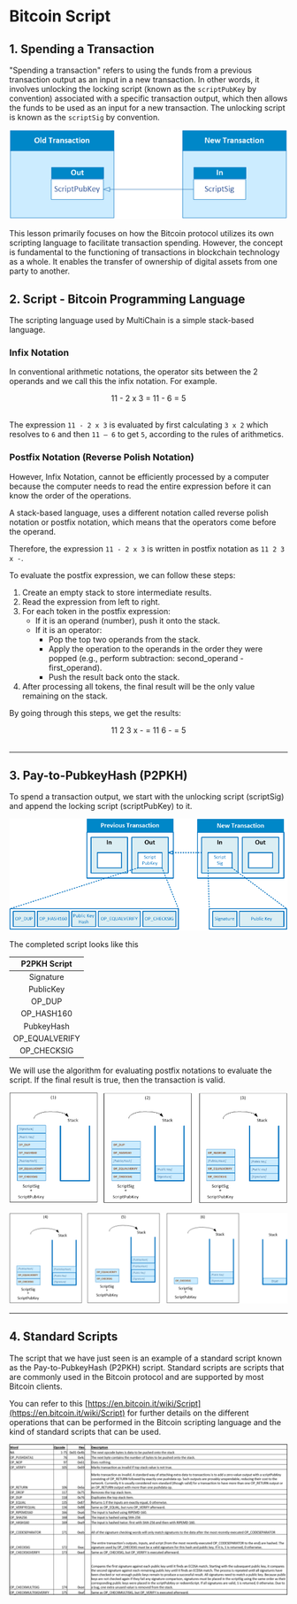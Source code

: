 # Bitcoin Script

## 1. Spending a Transaction

"Spending a transaction" refers to using the funds from a previous transaction output as an input in a new transaction. In other words, it involves unlocking the locking script (known as the `scriptPubKey` by convention) associated with a specific transaction output, which then allows the funds to be used as an input for a new transaction. The unlocking script is known as the `scriptSig` by convention.

![mc-9-1](./img/mc-9-1.png)

This lesson primarily focuses on how the Bitcoin protocol utilizes its own scripting language to facilitate transaction spending. However, the concept is fundamental to the functioning of transactions in blockchain technology as a whole. It enables the transfer of ownership of digital assets from one party to another.

## 2. Script - Bitcoin Programming Language

The scripting language used by MultiChain is a simple stack-based language.

### Infix Notation

In conventional arithmetic notations, the operator sits between the 2 operands and we call this the infix notation. For example.

<center>11 - 2 x 3 = 11 - 6 = 5 </center>  
</br>

The expression `11 - 2 x 3` is evaluated by first calculating `3 x 2` which resolves to `6` and then `11 – 6` to get `5`, according to the rules of arithmetics.

### Postfix Notation (Reverse Polish Notation)

However, Infix Notation, cannot be efficiently processed by a computer because the computer needs to read the entire expression before it can
know the order of the operations.

A stack-based language, uses a different notation called reverse polish notation or postfix notation, which means that the operators come before the operand.

Therefore, the expression `11 - 2 x 3` is written in postfix notation as `11 2 3 x -`.

To evaluate the postfix expression, we can follow these steps:

1. Create an empty stack to store intermediate results.
2. Read the expression from left to right.
3. For each token in the postfix expression:
    - If it is an operand (number), push it onto the stack.
    - If it is an operator:
        - Pop the top two operands from the stack.
        - Apply the operation to the operands in the order they were popped (e.g., perform subtraction: second_operand - first_operand).
        - Push the result back onto the stack.
4. After processing all tokens, the final result will be the only value remaining on the stack.

By going through this steps, we get the results:

<center>11 2 3 x - = 11 6 - = 5</center>
</br>

---

## 3. Pay-to-PubkeyHash (P2PKH)

To spend a transaction output, we start with the unlocking script (scriptSig) and append the locking script (scriptPubKey) to it.

![mc-9-2](./img/mc-9-2.png)

The completed script looks like this

|  P2PKH Script  |
| :------------: |
|   Signature    |
|   PublicKey    |
|     OP_DUP     |
|   OP_HASH160   |
|   PubkeyHash   |
| OP_EQUALVERIFY |
|  OP_CHECKSIG   |

We will use the algorithm for evaluating postfix notations to evaluate the script. If the final result is true, then the transaction is valid.

![mc-9-3](./img/mc-9-3.png)

![mc-9-4](./img/mc-9-4.png)

---

## 4. Standard Scripts

The script that we have just seen is an example of a standard script known as the Pay-to-PubkeyHash (P2PKH) script. Standard scripts are scripts that are commonly used in the Bitcoin protocol and are supported by most Bitcoin clients.

You can refer to this [https://en.bitcoin.it/wiki/Script](https://en.bitcoin.it/wiki/Script) for further details on the different operations that can be performed in the Bitcoin scripting language and the kind of standard scripts that can be used.

![mc-9-5](./img/mc-9-5.png)
